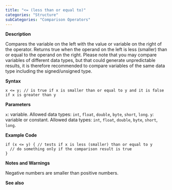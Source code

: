```yaml
---
title: "<= (less than or equal to)"
categories: "Structure"
subCategories: "Comparison Operators"
---
```


**Description**

Compares the variable on the left with the value or variable on the
right of the operator. Returns true when the operand on the left is less
(smaller) than or equal to the operand on the right. Please note that
you may compare variables of different data types, but that could
generate unpredictable results, it is therefore recommended to compare
variables of the same data type including the signed/unsigned type.

**Syntax**

`x <= y; // is true if x is smaller than or equal to y and it is false if x is greater than y`

**Parameters**

`x`: variable. Allowed data types: `int`, `float`, `double`, `byte`,
`short`, `long`.
`y`: variable or constant. Allowed data types: `int`, `float`, `double`,
`byte`, `short`, `long`.

**Example Code**

    if (x <= y) { // tests if x is less (smaller) than or equal to y
      // do something only if the comparison result is true
    }

**Notes and Warnings**

Negative numbers are smaller than positive numbers.

**See also**

